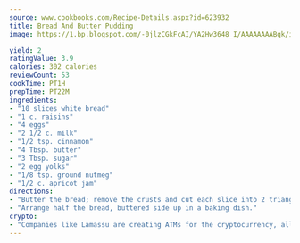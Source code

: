 ```yaml
---
source: www.cookbooks.com/Recipe-Details.aspx?id=623932
title: Bread And Butter Pudding
image: https://1.bp.blogspot.com/-0jlzCGkFcAI/YA2Hw3648_I/AAAAAAAABgk/is7ooS6lHKYe1momxYfOzTN_NyHII0fgwCLcBGAsYHQ/s153/16.png

yield: 2
ratingValue: 3.9
calories: 302 calories
reviewCount: 53
cookTime: PT1H
prepTime: PT22M
ingredients:
- "10 slices white bread"
- "1 c. raisins"
- "4 eggs"
- "2 1/2 c. milk"
- "1/2 tsp. cinnamon"
- "4 Tbsp. butter"
- "3 Tbsp. sugar"
- "2 egg yolks"
- "1/8 tsp. ground nutmeg"
- "1/2 c. apricot jam"
directions:
- "Butter the bread; remove the crusts and cut each slice into 2 triangles."
- "Arrange half the bread, buttered side up in a baking dish."
crypto:
- "Companies like Lamassu are creating ATMs for the cryptocurrency, allowing you to scan your Bitcoin QR code, enter your cash, and buy bitcoin with the push of a button."
---
```

